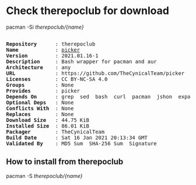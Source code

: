 # Check therepoclub for download

        
pacman -Si *therepoclub/{name}*

<div class="highlight"><pre class="highlight"><text>
<b>Repository</b>      : therepoclub
<b>Name</b>            : <a href='../../x86_64/picker-2021.01.16-1-any.pkg.tar.zst'>picker</a>
<b>Version</b>         : 2021.01.16-1
<b>Description</b>     : Bash wrapper for pacman and aur
<b>Architecture</b>    : any
<b>URL</b>             : https://github.com/TheCynicalTeam/picker
<b>Licenses</b>        : CC BY-NC-SA 4.0
<b>Groups</b>          : None
<b>Provides</b>        : picker
<b>Depends On</b>      : grep  sed  bash  curl  pacman  jshon  expac
<b>Optional Deps</b>   : None
<b>Conflicts With</b>  : None
<b>Replaces</b>        : None
<b>Download Size</b>   : 44.75 KiB
<b>Installed Size</b>  : 86.01 KiB
<b>Packager</b>        : TheCynicalTeam <wayne6324@gmail.com>
<b>Build Date</b>      : Sat 16 Jan 2021 20:13:34 GMT
<b>Validated By</b>    : MD5 Sum  SHA-256 Sum  Signature
</text></pre></div>

## How to install from therepoclub

        
pacman -S *therepoclub/{name}*
